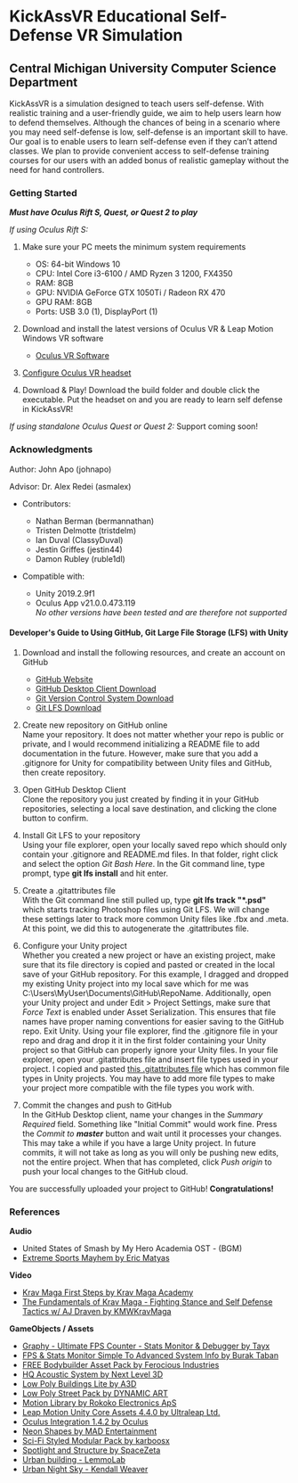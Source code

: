 # **KickAssVR Educational Self-Defense VR Simulation**
## Central Michigan University Computer Science Department

KickAssVR is a simulation designed to teach users self-defense. With realistic training and a user-friendly guide, we aim to help users learn how to defend themselves. Although the chances of being in a scenario where you may need self-defense is low, self-defense is an important skill to have. Our goal is to enable users to learn self-defense even if they can’t attend classes. We plan to provide convenient access to self-defense training courses for our users with an added bonus of realistic gameplay without the need for hand controllers.

### Getting Started
**_Must have Oculus Rift S, Quest, or Quest 2 to play_**

*If using Oculus Rift S:*
1. Make sure your PC meets the minimum system requirements<br />
    - OS: 64-bit Windows 10
    - CPU: Intel Core i3-6100 / AMD Ryzen 3 1200, FX4350
    - RAM: 8GB
    - GPU: NVIDIA GeForce GTX 1050Ti / Radeon RX 470
    - GPU RAM: 8GB
    - Ports: USB 3.0 (1), DisplayPort (1)

2. Download and install the latest versions of Oculus VR & Leap Motion Windows VR software<br />
    - [Oculus VR Software](https://www.oculus.com/setup/#rift-s-setup)

3. [Configure Oculus VR headset](https://www.pcmag.com/how-to/how-to-set-up-the-oculus-rift)<br />

4. Download & Play!
  Download the build folder and double click the executable. Put the headset on and you are ready to learn self defense in KickAssVR!
  
*If using standalone Oculus Quest or Quest 2:*
Support coming soon!

### Acknowledgments
Author:
John Apo (johnapo)

Advisor:
Dr. Alex Redei (asmalex)

* Contributors:
    * Nathan Berman (bermannathan)
    * Tristen Delmotte (tristdelm)
    * Ian Duval (ClassyDuval)
    * Jestin Griffes (jestin44)
    * Damon Rubley (ruble1dl)

* Compatible with:
    * Unity 2019.2.9f1
    * Oculus App v21.0.0.473.119<br />
*No other versions have been tested and are therefore not supported*

#### Developer's Guide to Using GitHub, Git Large File Storage (LFS) with Unity
1. Download and install the following resources, and create an account on GitHub<br />
    - [GitHub Website](https://github.com/)
    - [GitHub Desktop Client Download](https://desktop.github.com/)
    - [Git Version Control System Download](https://git-scm.com/)
    - [Git LFS Download](https://git-lfs.github.com/)

2. Create new repository on GitHub online<br />
  Name your repository. It does not matter whether your repo is public or private, and I would recommend initializing a README file to add      documentation in the future. However, make sure that you add a .gitignore for Unity for compatibility between Unity files and GitHub, then create repository.

3. Open GitHub Desktop Client<br />
  Clone the repository you just created by finding it in your GitHub repositories, selecting a local save destination, and clicking the clone button to confirm.
  
4. Install Git LFS to your repository<br />
  Using your file explorer, open your locally saved repo which should only contain your .gitignore and README.md files. In that folder, right click and select the option _Git Bash Here_. In the Git command line, type prompt, type **git lfs install** and hit enter.

5. Create a .gitattributes file<br />
  With the Git command line still pulled up, type **git lfs track "*.psd"** which starts tracking Photoshop files using Git LFS. We will change these settings later to track more common Unity files like .fbx and .meta. At this point, we did this to autogenerate the .gitattributes file.
  
6. Configure your Unity project<br />
  Whether you created a new project or have an existing project, make sure that its file directory is copied and pasted or created in the  local save of your GitHub repository. For this example, I dragged and dropped my existing Unity project into my local save which for me was C:\Users\MyUser\Documents\GitHub\RepoName. Additionally, open your Unity project and under Edit > Project Settings, make sure that _Force Text_ is enabled under Asset Serialization. This ensures that file names have proper naming conventions for easier saving to the GitHub repo. Exit Unity. Using your file explorer, find the .gitignore file in your repo and drag and drop it it in the first folder containing your Unity project so that GitHub can properly ignore your Unity files. In your file explorer, open your .gitattributes file and insert file types used in your project. I copied and pasted [this .gitattributes file](https://gist.github.com/Srfigie/77b5c15bc5eb61733a74d34d10b3ed87) which has common file types in Unity projects. You may have to add more file types to make your project more compatible with the file types you work with.

7. Commit the changes and push to GitHub<br />
  In the GitHub Desktop client, name your changes in the _Summary Required_ field. Something like "Initial Commit" would work fine. Press the _Commit to **master**_ button and wait until it processes your changes. This may take a while if you have a large Unity project. In future commits, it will not take as long as you will only be pushing new edits, not the entire project. When that has completed, click _Push origin_ to push your local changes to the GitHub cloud.
  
You are successfully uploaded your project to GitHub! **Congratulations!**

### References

**Audio**
- United States of Smash by My Hero Academia OST - (BGM)
- [Extreme Sports Mayhem by Eric Matyas](https://soundimage.org/sports/)
 
**Video**
- [Krav Maga First Steps by Krav Maga Academy](https://www.youtube.com/watch?v=K9e9OjOEFWo)
- [The Fundamentals of Krav Maga - Fighting Stance and Self Defense Tactics w/ AJ Draven by KMWKravMaga](https://www.youtube.com/watch?v=JfGPhSKMHE4)

**GameObjects / Assets**
- [Graphy - Ultimate FPS Counter - Stats Monitor & Debugger by Tayx](https://assetstore.unity.com/detail/tools/gui/graphy-ultimate-fps-counter-stats-monitor-debugger-105778)
- [FPS & Stats Monitor Simple To Advanced System Info by Burak Taban](https://assetstore.unity.com/detail/tools/gui/fps-stats-monitor-simple-to-advanced-system-info-69031)
- [FREE Bodybuilder Asset Pack by Ferocious Industries](https://assetstore.unity.com/packages/3d/props/free-bodybuilder-asset-pack-130940)
- [HQ Acoustic System by Next Level 3D](https://assetstore.unity.com/packages/3d/props/electronics/hq-acoustic-system-41886)
- [Low Poly Buildings Lite by A3D](https://assetstore.unity.com/packages/3d/environments/low-poly-buildings-lite-98836)
- [Low Poly Street Pack by DYNAMIC ART](https://assetstore.unity.com/packages/3d/environments/urban/low-poly-street-pack-67475)
- [Motion Library by Rokoko Electronics ApS](https://assetstore.unity.com/motion-library)
- [Leap Motion Unity Core Assets 4.4.0 by Ultraleap Ltd.](https://developer.leapmotion.com/unity/#5436356)
- [Oculus Integration 1.4.2 by Oculus](https://assetstore.unity.com/packages/tools/integration/oculus-integration-82022)
- [Neon Shapes by MAD Entertainment](https://assetstore.unity.com/packages/2d/textures-materials/neon-shapes-61454)
- [Sci-Fi Styled Modular Pack by karboosx](https://assetstore.unity.com/packages/3d/environments/sci-fi/sci-fi-styled-modular-pack-82913)
- [Spotlight and Structure by SpaceZeta](https://assetstore.unity.com/packages/3d/props/interior/spotlight-and-structure-141453)
- [Urban building - LemmoLab](https://assetstore.unity.com/packages/3d/props/exterior/urban-building-130318)
- [Urban Night Sky - Kendall Weaver](https://assetstore.unity.com/packages/2d/textures-materials/sky/urban-night-sky-134468)
